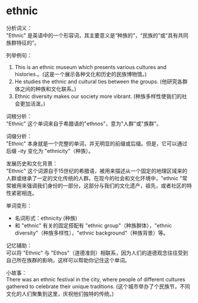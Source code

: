 # ethnic

分析词义：  
"Ethnic" 是英语中的一个形容词，其主要意义是“种族的”，“民族的”或“具有共同族群特征的”。

  

列举例句：

  

1.  This is an ethnic museum which presents various cultures and histories.。(这是一个展示各种文化和历史的民族博物馆。)
2.  He studies the ethnic and cultural ties between the groups. (他研究各群体之间的种族和文化联系。)
3.  Ethnic diversity makes our society more vibrant. (种族多样性使我们的社会更加活泼。)

  

词根分析：  
"Ethnic" 这个单词来自于希腊语的"ethnos"，意为"人群"或"族群"。

  

词缀分析：  
"Ethnic" 本身就是一个完整的单词，并无明显的前缀或后缀。但是，它可以通过后缀 -ity 变化为 "ethnicity"（种族）。

  

发展历史和文化背景：  
"Ethnic" 这个词源自于15世纪的希腊语，被用来描述从一个固定的地理区域来的人群或继承了一定的文化传统的人群。在现今的社会和文化环境中，"ethnic "常常被用来强调我们身份的一部分，这部分与我们的文化遗产，祖先，或者社区的特性紧密相连。

  

单词变形：

  

*   名词形式：ethnicity (种族)
*   和 "ethnic" 有关的固定搭配有 "ethnic group"（种族群体），"ethnic diversity"（种族多样性），"ethnic background"（种族背景）等。

  

记忆辅助：  
可以将 "Ethnic" 与 "Ethos"（道德准则）相联系，因为人们的道德观念往往受到自己所在族群的影响，这样可以帮助你记住这个单词。

  

小故事：  
There was an ethnic festival in the city, where people of different cultures gathered to celebrate their unique traditions. (这个城市举办了个民族节，不同文化的人们聚集到这里，庆祝他们独特的传统。)

